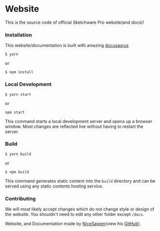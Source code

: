 # Website
This is the source code of official Sketchware Pro website(and docs)!
### Installation
This website/documentation is built with amazing [docusaurus](https://docusaurus.io)
```
$ yarn
```
or
```
$ npm install
```

### Local Development

```
$ yarn start
```
or
```
npm start
```

This command starts a local development server and opens up a browser window. Most changes are reflected live without having to restart the server.

### Build

```
$ yarn build
```
or
```
$ npm build
```

This command generates static content into the `build` directory and can be served using any static contents hosting service.

### Contributing
We will most likely accept changes which do not change style or design of the website. You shouldn't need to edit any other folder except `/docs`.

Website, and Documentation made by [NiceSapien](https://nicesapien.is-a.dev)(view his [GitHub](https://github.com/NiceSapien)).
